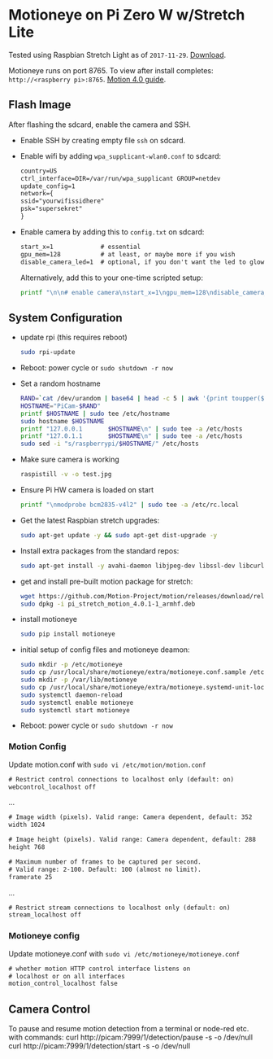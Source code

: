# Motioneye on Pi Zero W w/Stretch Lite

Tested using Raspbian Stretch Light as of `2017-11-29`. [Download](https://downloads.raspberrypi.org/raspbian_lite_latest).

Motioneye runs on port 8765. To view after install completes: `http://<raspberry pi>:8765`. [Motion 4.0 guide](http://htmlpreview.github.io/?https://github.com/Motion-Project/motion/blob/4.0/motion_guide.html).

## Flash Image

After flashing the sdcard, enable the camera and SSH.

* Enable SSH by creating empty file `ssh` on sdcard.
* Enable wifi by adding `wpa_supplicant-wlan0.conf` to sdcard:
    ```txt
    country=US
    ctrl_interface=DIR=/var/run/wpa_supplicant GROUP=netdev
    update_config=1
    network={
    ssid="yourwifissidhere"
    psk="supersekret"
    }
    ```
* Enable camera by adding this to `config.txt` on sdcard:

    ```txt
    start_x=1             # essential
    gpu_mem=128           # at least, or maybe more if you wish
    disable_camera_led=1  # optional, if you don't want the led to glow
    ```

    Alternatively, add this to your one-time scripted setup:

    ```bash
    printf "\n\n# enable camera\nstart_x=1\ngpu_mem=128\ndisable_camera_led=0\n" | sudo tee -a /boot/config.txt
    ```

## System Configuration

* update rpi (this requires reboot)

    ```bash
    sudo rpi-update
    ```

* Reboot: power cycle or `sudo shutdown -r now`

* Set a random hostname

    ```bash
    RAND=`cat /dev/urandom | base64 | head -c 5 | awk '{print toupper($0)}'`
    HOSTNAME="PiCam-$RAND"
    printf $HOSTNAME | sudo tee /etc/hostname
    sudo hostname $HOSTNAME
    printf "127.0.0.1       $HOSTNAME\n" | sudo tee -a /etc/hosts
    printf "127.0.1.1       $HOSTNAME\n" | sudo tee -a /etc/hosts
    sudo sed -i "s/raspberrypi/$HOSTNAME/" /etc/hosts
    ```

* Make sure camera is working

    ```bash
    raspistill -v -o test.jpg
    ```

* Ensure Pi HW camera is loaded on start

    ```bash
    printf "\nmodprobe bcm2835-v4l2" | sudo tee -a /etc/rc.local
    ```

* Get the latest Raspbian stretch upgrades:

    ```bash
    sudo apt-get update -y && sudo apt-get dist-upgrade -y
    ```

* Install extra packages from the standard repos:

    ```bash
    sudo apt-get install -y avahi-daemon libjpeg-dev libssl-dev libcurl4-openssl-dev libmariadbclient18 libpq5 mysql-common ffmpeg jq wget python-pip python-dev
    ```

* get and install pre-built motion package for stretch:

    ```bash
    wget https://github.com/Motion-Project/motion/releases/download/release-4.0.1/pi_stretch_motion_4.0.1-1_armhf.deb
    sudo dpkg -i pi_stretch_motion_4.0.1-1_armhf.deb
    ```

* install motioneye

    ```bash
    sudo pip install motioneye
    ```

* initial setup of config files and motioneye deamon:

    ```bash
    sudo mkdir -p /etc/motioneye
    sudo cp /usr/local/share/motioneye/extra/motioneye.conf.sample /etc/motioneye/motioneye.conf
    sudo mkdir -p /var/lib/motioneye
    sudo cp /usr/local/share/motioneye/extra/motioneye.systemd-unit-local /etc/systemd/system/motioneye.service
    sudo systemctl daemon-reload
    sudo systemctl enable motioneye
    sudo systemctl start motioneye
    ```

* Reboot: power cycle or `sudo shutdown -r now`

### Motion Config

Update motion.conf with `sudo vi /etc/motion/motion.conf`

```txt
# Restrict control connections to localhost only (default: on)
webcontrol_localhost off
```

...

```txt
# Image width (pixels). Valid range: Camera dependent, default: 352
width 1024

# Image height (pixels). Valid range: Camera dependent, default: 288
height 768

# Maximum number of frames to be captured per second.
# Valid range: 2-100. Default: 100 (almost no limit).
framerate 25
```

...

```txt
# Restrict stream connections to localhost only (default: on)
stream_localhost off
```

### Motioneye config

Update motioneye.conf with `sudo vi /etc/motioneye/motioneye.conf`

```txt
# whether motion HTTP control interface listens on
# localhost or on all interfaces
motion_control_localhost false
```

## Camera Control

To  pause and resume motion detection from a terminal or node-red etc. with commands:
curl http://picam:7999/1/detection/pause -s -o /dev/null
curl http://picam:7999/1/detection/start -s -o /dev/null
